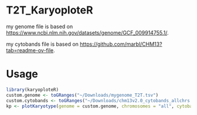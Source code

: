 # T2T_KaryoploteR
my genome file is based on https://www.ncbi.nlm.nih.gov/datasets/genome/GCF_009914755.1/.

my cytobands file is based on https://github.com/marbl/CHM13?tab=readme-ov-file.


# Usage
```R
library(karyoploteR)
custom.genome <- toGRanges("~/Downloads/mygenome_T2T.tsv")
custom.cytobands <- toGRanges("~/Downloads/chm13v2.0_cytobands_allchrs.txt")
kp <- plotKaryotype(genome = custom.genome, chromosomes = "all", cytobands = custom.cytobands)
```
